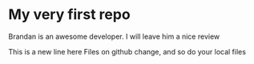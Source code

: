 # My very first repo

Brandan is an awesome developer. I will leave him a nice review

This is a new line here
Files on github change, and so do your local files
